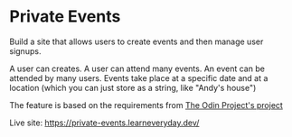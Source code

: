 # Private Events

Build a site that allows users to create events and then manage user signups.

A user can creates. A user can attend many events. An event can be attended by many users. Events take place at a specific date and at a location (which you can just store as a string, like "Andy's house")

The feature is based on the requirements from [The Odin Project's project](https://www.theodinproject.com/lessons/ruby-on-rails-private-events)

Live site: https://private-events.learneveryday.dev/